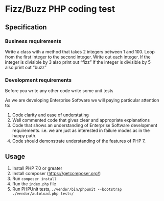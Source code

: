 # Fizz/Buzz PHP coding test

## Specification

### Business requirements
Write a class with a method that takes 2 integers between 1 and 100.
Loop from the first integer to the second integer.
Write out each integer.
If the integer is divisible by 3 also print out “fizz”
If the integer is divisible by 5 also print out “buzz”

### Development requirements
Before you write any other code write some unit tests

As we are developing Enterprise Software we will paying particular attention to:
1. Code clarity and ease of understating
2. Well commented code that gives clear and appropriate explanations
3. Code that shows an understanding of Enterprise Software development
requirements. i.e. we are just as interested in failure modes as in
the happy path.
4. Code should demonstrate understanding of the features of PHP 7.

## Usage
1. Install PHP 7.0 or greater
2. Install composer (https://getcomposer.org/)
3. Run `composer install`
4. Run the `index.php` file
5. Run PHPUnit tests, `./vendor/bin/phpunit --bootstrap ./vendor/autoload.php tests/`
